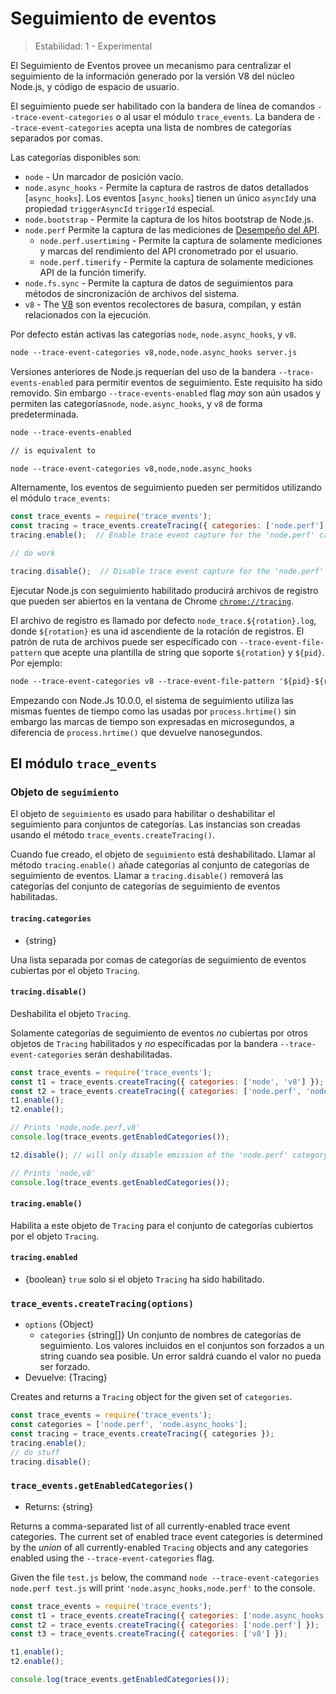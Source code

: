 # Seguimiento de eventos

<!--introduced_in=v7.7.0-->

> Estabilidad: 1 - Experimental

El Seguimiento de Eventos provee un mecanismo para centralizar el seguimiento de la información generado por la versión V8 del núcleo Node.js, y código de espacio de usuario.

El seguimiento puede ser habilitado con la bandera de línea de comandos `--trace-event-categories` o al usar el módulo `trace_events`. La bandera de `--trace-event-categories` acepta una lista de nombres de categorías separados por comas.

Las categorías disponibles son:

* `node` - Un marcador de posición vacío.
* `node.async_hooks` - Permite la captura de rastros de datos detallados [`async_hooks`]. Los eventos [`async_hooks`] tienen un único `asyncId`y una propiedad `triggerAsyncId` `triggerId` especial.
* `node.bootstrap` - Permite la captura de los hitos bootstrap de Node.js.
* `node.perf` Permite la captura de las mediciones de [Desempeño del API](perf_hooks.html). 
  * `node.perf.usertiming` - Permite la captura de solamente mediciones y marcas del rendimiento del API cronometrado por el usuario.
  * `node.perf.timerify` - Permite la captura de solamente mediciones API de la función timerify.
* `node.fs.sync` - Permite la captura de datos de seguimientos para métodos de sincronización de archivos del sistema.
* `v8` - The [V8](v8.html) son eventos recolectores de basura, compilan, y están relacionados con la ejecución.

Por defecto están activas las categorías `node`, `node.async_hooks`, y `v8`.

```txt
node --trace-event-categories v8,node,node.async_hooks server.js
```

Versiones anteriores de Node.js requerían del uso de la bandera `--trace-events-enabled` para permitir eventos de seguimiento. Este requisito ha sido removido. Sin embargo `--trace-events-enabled` flag *may* son aún usados y permiten las categorías`node`, `node.async_hooks`, y `v8` de forma predeterminada.

```txt
node --trace-events-enabled

// is equivalent to

node --trace-event-categories v8,node,node.async_hooks
```

Alternamente, los eventos de seguimiento pueden ser permitidos utilizando el módulo `trace_events`:

```js
const trace_events = require('trace_events');
const tracing = trace_events.createTracing({ categories: ['node.perf'] });
tracing.enable();  // Enable trace event capture for the 'node.perf' category

// do work

tracing.disable();  // Disable trace event capture for the 'node.perf' category
```

Ejecutar Node.js con seguimiento habilitado producirá archivos de registro que pueden ser abiertos en la ventana de Chrome [`chrome://tracing`](https://www.chromium.org/developers/how-tos/trace-event-profiling-tool).

El archivo de registro es llamado por defecto `node_trace.${rotation}.log`, donde `${rotation}` es una id ascendiente de la rotación de registros. El patrón de ruta de archivos puede ser específicado con `--trace-event-file-pattern` que acepte una plantilla de string que soporte `${rotation}` y `${pid}`. Por ejemplo:

```txt
node --trace-event-categories v8 --trace-event-file-pattern '${pid}-${rotation}.log' server.js
```

Empezando con Node.Js 10.0.0, el sistema de seguimiento utiliza las mismas fuentes de tiempo como las usadas por `process.hrtime()` sin embargo las marcas de tiempo son expresadas en microsegundos, a diferencia de `process.hrtime()` que devuelve nanosegundos.

## El módulo `trace_events`

<!-- YAML
added: v10.0.0
-->

### Objeto de `seguimiento`

<!-- YAML
added: v10.0.0
-->

El objeto de `seguimiento` es usado para habilitar o deshabilitar el seguimiento para conjuntos de categorías. Las instancias son creadas usando el método `trace_events.createTracing()`.

Cuando fue creado, el objeto de `seguimiento` está deshabilitado. Llamar al método `tracing.enable()` añade categorías al conjunto de categorías de seguimiento de eventos. Llamar a `tracing.disable()` removerá las categorías del conjunto de categorías de seguimiento de eventos habilitadas.

#### `tracing.categories`

<!-- YAML
added: v10.0.0
-->

* {string}

Una lista separada por comas de categorías de seguimiento de eventos cubiertas por el objeto `Tracing`.

#### `tracing.disable()`

<!-- YAML
added: v10.0.0
-->

Deshabilita el objeto `Tracing`.

Solamente categorías de seguimiento de eventos *no* cubiertas por otros objetos de `Tracing` habilitados y *no* específicadas por la bandera `--trace-event-categories` serán deshabilitadas.

```js
const trace_events = require('trace_events');
const t1 = trace_events.createTracing({ categories: ['node', 'v8'] });
const t2 = trace_events.createTracing({ categories: ['node.perf', 'node'] });
t1.enable();
t2.enable();

// Prints 'node,node.perf,v8'
console.log(trace_events.getEnabledCategories());

t2.disable(); // will only disable emission of the 'node.perf' category

// Prints 'node,v8'
console.log(trace_events.getEnabledCategories());
```

#### `tracing.enable()`

<!-- YAML
added: v10.0.0
-->

Habilita a este objeto de `Tracing` para el conjunto de categorías cubiertos por el objeto `Tracing`.

#### `tracing.enabled`

<!-- YAML
added: v10.0.0
-->

* {boolean} `true` solo si el objeto `Tracing` ha sido habilitado.

### `trace_events.createTracing(options)`

<!-- YAML
added: v10.0.0
-->

* `options` {Object} 
  * `categories` {string[]} Un conjunto de nombres de categorías de seguimiento. Los valores incluidos en el conjuntos son forzados a un string cuando sea posible. Un error saldrá cuando el valor no pueda ser forzado.
* Devuelve: {Tracing}

Creates and returns a `Tracing` object for the given set of `categories`.

```js
const trace_events = require('trace_events');
const categories = ['node.perf', 'node.async_hooks'];
const tracing = trace_events.createTracing({ categories });
tracing.enable();
// do stuff
tracing.disable();
```

### `trace_events.getEnabledCategories()`

<!-- YAML
added: v10.0.0
-->

* Returns: {string}

Returns a comma-separated list of all currently-enabled trace event categories. The current set of enabled trace event categories is determined by the *union* of all currently-enabled `Tracing` objects and any categories enabled using the `--trace-event-categories` flag.

Given the file `test.js` below, the command `node --trace-event-categories node.perf test.js` will print `'node.async_hooks,node.perf'` to the console.

```js
const trace_events = require('trace_events');
const t1 = trace_events.createTracing({ categories: ['node.async_hooks'] });
const t2 = trace_events.createTracing({ categories: ['node.perf'] });
const t3 = trace_events.createTracing({ categories: ['v8'] });

t1.enable();
t2.enable();

console.log(trace_events.getEnabledCategories());
```